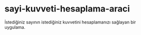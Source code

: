 # sayi-kuvveti-hesaplama-araci
İstediğiniz sayının istediğiniz kuvvetini hesaplamanızı sağlayan bir uygulama.

